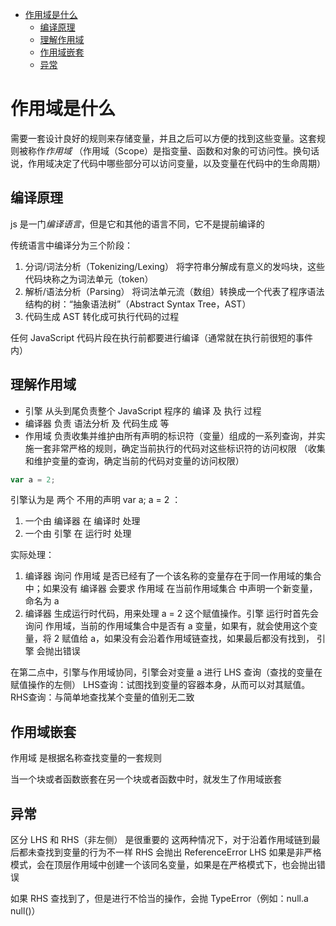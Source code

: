 - [作用域是什么](#作用域是什么)
  - [编译原理](#编译原理)
  - [理解作用域](#理解作用域)
  - [作用域嵌套](#作用域嵌套)
  - [异常](#异常)

# 作用域是什么
需要一套设计良好的规则来存储变量，并且之后可以方便的找到这些变量。这套规则被称作*作用域*
（作用域（Scope）是指变量、函数和对象的可访问性。换句话说，作用域决定了代码中哪些部分可以访问变量，以及变量在代码中的生命周期）

## 编译原理
js 是一门*编译语言*，但是它和其他的语言不同，它不是提前编译的

传统语言中编译分为三个阶段：
1. 分词/词法分析（Tokenizing/Lexing）
   将字符串分解成有意义的发吗块，这些代码块称之为词法单元（token）
2. 解析/语法分析（Parsing）
   将词法单元流（数组）转换成一个代表了程序语法结构的树：“抽象语法树”（Abstract Syntax Tree，AST）
3. 代码生成
   AST 转化成可执行代码的过程

任何 JavaScript 代码片段在执行前都要进行编译（通常就在执行前很短的事件内）

## 理解作用域
+ 引擎
  从头到尾负责整个 JavaScript 程序的 编译 及 执行 过程
+ 编译器
  负责 语法分析 及 代码生成 等
+ 作用域
  负责收集并维护由所有声明的标识符（变量）组成的一系列查询，并实施一套非常严格的规则，确定当前执行的代码对这些标识符的访问权限
  （收集和维护变量的查询，确定当前的代码对变量的访问权限）

```js
var a = 2;
```
引擎认为是 两个 不用的声明 var a; a = 2 ：
1. 一个由 编译器 在 编译时 处理
2. 一个由 引擎 在 运行时 处理

实际处理：
1. 编译器 询问 作用域 是否已经有了一个该名称的变量存在于同一作用域的集合中；如果没有 编译器 会要求 作用域 在当前作用域集合 中声明一个新变量，命名为 a
2. 编译器 生成运行时代码，用来处理 a = 2 这个赋值操作。引擎 运行时首先会询问 作用域，当前的作用域集合中是否有 a 变量，如果有，就会使用这个变量，将 2 赋值给 a，如果没有会沿着作用域链查找，如果最后都没有找到， 引擎 会抛出错误

在第二点中，引擎与作用域协同，引擎会对变量 a 进行 LHS 查询（查找的变量在赋值操作的左侧）
LHS查询：试图找到变量的容器本身，从而可以对其赋值。
RHS查询：与简单地查找某个变量的值别无二致

## 作用域嵌套
作用域 是根据名称查找变量的一套规则

当一个块或者函数嵌套在另一个块或者函数中时，就发生了作用域嵌套

## 异常
区分 LHS 和 RHS（非左侧） 是很重要的
这两种情况下，对于沿着作用域链到最后都未查找到变量的行为不一样
RHS 会抛出 ReferenceError
LHS 如果是非严格模式，会在顶层作用域中创建一个该同名变量，如果是在严格模式下，也会抛出错误

如果 RHS 查找到了，但是进行不恰当的操作，会抛 TypeError（例如：null.a null()）
